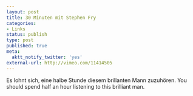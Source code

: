 ```yaml
---
layout: post
title: 30 Minuten mit Stephen Fry
categories:
- Links
status: publish
type: post
published: true
meta:
  aktt_notify_twitter: 'yes'
external-url: http://vimeo.com/11414505
---
```

Es lohnt sich, eine halbe Stunde diesem brillanten Mann zuzuhören.
<span class="en">You should spend half an hour listening to this brilliant man.</span>
